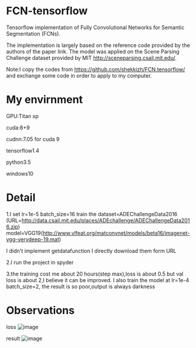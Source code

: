 # FCN-tensorflow
Tensorflow implementation of Fully Convolutional Networks for Semantic Segmentation (FCNs).

The implementation is largely based on the reference code provided by the authors of the paper link. The model was applied on the Scene Parsing Challenge dataset provided by MIT http://sceneparsing.csail.mit.edu/.

Note:I copy the codes from https://github.com/shekkizh/FCN.tensorflow/ and exchange some code in order to apply to my computer.

# My envirnment 
GPU:Titan xp

cuda:8+9

cudnn:7.05 for cuda 9

tensorflow1.4

python3.5

windows10

# Detail
1.I set lr=1e-5 batch_size=16 train the dataset=ADEChallengeData2016 (URL=http://data.csail.mit.edu/places/ADEchallenge/ADEChallengeData2016.zip) model=VGG19(http://www.vlfeat.org/matconvnet/models/beta16/imagenet-vgg-verydeep-19.mat)

I didn't  implement getdatafunction I directly download them form URL

2.I run the project in spyder

3.the training cost me about 20 hours(step max),loss is about 0.5 but val loss is about 2,I believe it can be improved.
I also train the model at lr=1e-4 batch_size=2, the result is so poor,output is always darkness

# Observations
loss
![image](https://github.com/ygjwd12345/FCN-tensorflow-win10/blob/master/logs/result1.png)

result
![image](https://github.com/ygjwd12345/FCN-tensorflow-win10/blob/master/logs/result2.png)
